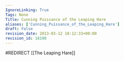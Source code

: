 ```yaml
---
IgnoreLinking: True
Tags: None
Title: Cunning Puissance of the Leaping Hare
aliases: ['Cunning_Puissance_of_the_Leaping_Hare']
draft: False
revision_date: 2013-03-12 10:12:33+00:00
revision_id: 18190
---
```


#REDIRECT [[The Leaping Hare]]